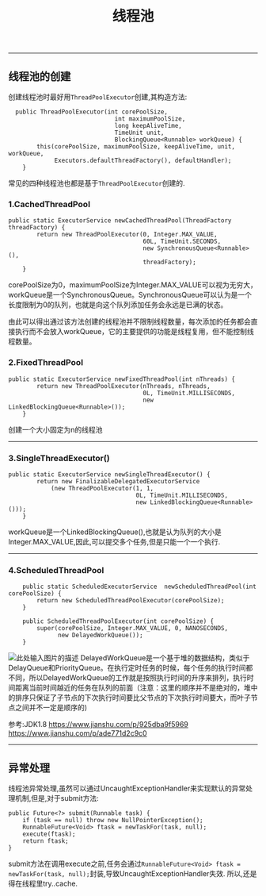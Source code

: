 ﻿---
title: 线程池
categories:
- 技术
tags:
- ThreadPool
- Java

---

---

## 线程池的创建

创建线程池时最好用`ThreadPoolExecutor`创建,其构造方法:
```
  public ThreadPoolExecutor(int corePoolSize,
                              int maximumPoolSize,
                              long keepAliveTime,
                              TimeUnit unit,
                              BlockingQueue<Runnable> workQueue) {
        this(corePoolSize, maximumPoolSize, keepAliveTime, unit, workQueue,
             Executors.defaultThreadFactory(), defaultHandler);
    }
```
常见的四种线程池也都是基于`ThreadPoolExecutor`创建的.

### 1.CachedThreadPool
```
public static ExecutorService newCachedThreadPool(ThreadFactory threadFactory) {
        return new ThreadPoolExecutor(0, Integer.MAX_VALUE,
                                      60L, TimeUnit.SECONDS,
                                      new SynchronousQueue<Runnable>(),
                                      threadFactory);
    }
```
corePoolSize为0，maximumPoolSize为Integer.MAX_VALUE可以视为无穷大，workQueue是一个SynchronousQueue。SynchronousQueue可以认为是一个长度限制为0的队列，也就是向这个队列添加任务会永远是已满的状态。

由此可以得出通过该方法创建的线程池并不限制线程数量，每次添加的任务都会直接执行而不会放入workQueue，它的主要提供的功能是线程复用，但不能控制线程数量。

### 2.FixedThreadPool

```
public static ExecutorService newFixedThreadPool(int nThreads) {
        return new ThreadPoolExecutor(nThreads, nThreads,
                                      0L, TimeUnit.MILLISECONDS,
                                      new LinkedBlockingQueue<Runnable>());
    }
```
创建一个大小固定为n的线程池

---
### 3.SingleThreadExecutor()
```
public static ExecutorService newSingleThreadExecutor() {
        return new FinalizableDelegatedExecutorService
            (new ThreadPoolExecutor(1, 1,
                                    0L, TimeUnit.MILLISECONDS,
                                    new LinkedBlockingQueue<Runnable>()));
    }
```
workQueue是一个LinkedBlockingQueue<Runnabke>(),也就是认为队列的大小是Integer.MAX_VALUE,因此,可以提交多个任务,但是只能一个一个执行.

---
### 4.ScheduledThreadPool
```
    public static ScheduledExecutorService  newScheduledThreadPool(int corePoolSize) {
        return new ScheduledThreadPoolExecutor(corePoolSize);
    }
    
    public ScheduledThreadPoolExecutor(int corePoolSize) {
        super(corePoolSize, Integer.MAX_VALUE, 0, NANOSECONDS,
              new DelayedWorkQueue());
    }
```
![此处输入图片的描述][1]
DelayedWorkQueue是一个基于堆的数据结构，类似于DelayQueue和PriorityQueue。在执行定时任务的时候，每个任务的执行时间都不同，所以DelayedWorkQueue的工作就是按照执行时间的升序来排列，执行时间距离当前时间越近的任务在队列的前面（注意：这里的顺序并不是绝对的，堆中的排序只保证了子节点的下次执行时间要比父节点的下次执行时间要大，而叶子节点之间并不一定是顺序的)

参考:JDK1.8
https://www.jianshu.com/p/925dba9f5969
https://www.jianshu.com/p/ade771d2c9c0

---
## 异常处理
线程池异常处理,虽然可以通过UncaughtExceptionHandler来实现默认的异常处理机制,但是,对于submit方法:
```
public Future<?> submit(Runnable task) {
    if (task == null) throw new NullPointerException();
    RunnableFuture<Void> ftask = newTaskFor(task, null);
    execute(ftask);
    return ftask;
}
```
submit方法在调用execute之前,任务会通过`RunnableFuture<Void> ftask = newTaskFor(task, null);`封装,导致UncaughtExceptionHandler失效.
所以,还是得在线程里try..cache.

  [1]: https://upload-images.jianshu.io/upload_images/5401975-5b6acf02fe03ce68.png
